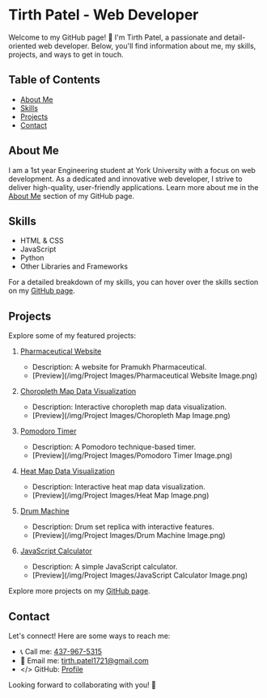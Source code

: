 # Tirth Patel - Web Developer

Welcome to my GitHub page! 👋 I'm Tirth Patel, a passionate and detail-oriented web developer. Below, you'll find information about me, my skills, projects, and ways to get in touch.

## Table of Contents
- [About Me](#about-me)
- [Skills](#skills)
- [Projects](#projects)
- [Contact](#contact)

## About Me
I am a 1st year Engineering student at York University with a focus on web development. As a dedicated and innovative web developer, I strive to deliver high-quality, user-friendly applications. Learn more about me in the [About Me](#about-me) section of my GitHub page.

## Skills
- HTML & CSS
- JavaScript
- Python
- Other Libraries and Frameworks

For a detailed breakdown of my skills, you can hover over the skills section on my [GitHub page](#skills).

## Projects
Explore some of my featured projects:

1. [Pharmaceutical Website](https://github.com/tirthp14/Pramukh-Pharmaceutical)
   - Description: A website for Pramukh Pharmaceutical.
   - [Preview](/img/Project Images/Pharmaceutical Website Image.png)

2. [Choropleth Map Data Visualization](https://github.com/tirthp14/choropleth-map-data-visualization)
   - Description: Interactive choropleth map data visualization.
   - [Preview](/img/Project Images/Choropleth Map Image.png)

3. [Pomodoro Timer](https://github.com/tirthp14/pomodoro-timer)
   - Description: A Pomodoro technique-based timer.
   - [Preview](/img/Project Images/Pomodoro Timer Image.png)

4. [Heat Map Data Visualization](https://github.com/tirthp14/heat-map-data-visualization)
   - Description: Interactive heat map data visualization.
   - [Preview](/img/Project Images/Heat Map Image.png)

5. [Drum Machine](https://github.com/tirthp14/drum-machine)
   - Description: Drum set replica with interactive features.
   - [Preview](/img/Project Images/Drum Machine Image.png)

6. [JavaScript Calculator](https://github.com/tirthp14/javascript-calculator)
   - Description: A simple JavaScript calculator.
   - [Preview](/img/Project Images/JavaScript Calculator Image.png)

Explore more projects on my [GitHub page](#projects).

## Contact
Let's connect! Here are some ways to reach me:

- 📞 Call me: [437-967-5315](tel:437-967-5315)
- 📧 Email me: [tirth.patel1721@gmail.com](mailto:tirth.patel1721@gmail.com)
- </> GitHub: [Profile](https://github.com/freecodecamp)

Looking forward to collaborating with you! 🚀
